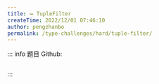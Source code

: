 ```yaml
---
title: ➖ TupleFilter
createTime: 2022/12/01 07:46:10
author: pengzhanbo
permalink: /type-challenges/hard/tuple-filter/
---
```


::: info 题目
Github: []()

```ts

```

:::
